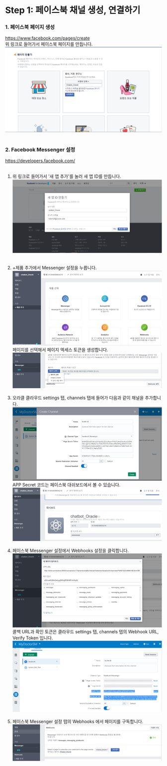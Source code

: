 **Step 1: 페이스북 채널 생성, 연결하기**
===
### 1. 페이스북 페이지 생성
<a href="https://www.facebook.com/pages/create" target="blank">https://www.facebook.com/pages/create</a><br>
위 링크로 들어가서 페이스북 페이지를 만듭니다.
![1](/media/facebook_page.PNG)<br><br>
### 2. Facebook Messenger 설정
<a href="https://developers.facebook.com/" target = "blank">https://developers.facebook.com/</a><br><br>
1. 위 링크로 들어가서 '새 앱 추가'를 눌러 새 앱 ID를 만듭니다.![2](/media/appId.PNG)  
<br><br>
1. +제품 추가에서 Messenger 설정을 누릅니다.
![3](/media/channel3.PNG)
페이지를 선택해서 페이지 엑세스 토큰을 생성합니다.![4](/media/channel4.PNG)
<br><br>
1. 오라클 클라우드 settings 탭, channels 탭에 들어가 다음과 같이 채널을 추가합니다.![5](/media/channel5.PNG)
APP Secret 코드는 페이스북 대쉬보드에서 볼 수 있습니다.
![6](/media/channel6.PNG)
<br><br>
1. 페이스북 Messenger 설정에서 Webhooks 설정을 클릭합니다.![7](/media/channel7.PNG)
콜백 URL과 확인 토큰은 클라우드 settings 탭, channels 탭의 Webhook URL, Verify Token 입니다.
![8](/media/channel8.PNG)
<br><br>
1. 페이스북 Messenger 설정 탭의 Webhooks 에서 페이지를 구독합니다.
![10](/media/channel10.PNG)
